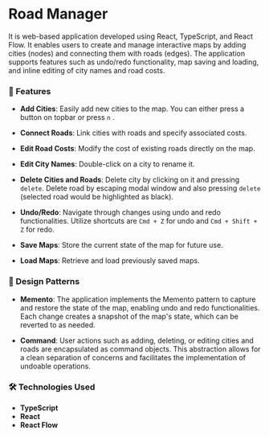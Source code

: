 # Road Manager

It is web-based application developed using React, TypeScript, and React Flow. It enables users to create and manage interactive maps by adding cities (nodes) and connecting them with roads (edges). The application supports features such as undo/redo functionality, map saving and loading, and inline editing of city names and road costs.

### 🔧 Features

-   **Add Cities**: Easily add new cities to the map. You can either press a button on topbar or press `n` .
    
-   **Connect Roads**: Link cities with roads and specify associated costs.
    
-   **Edit Road Costs**: Modify the cost of existing roads directly on the map.
-   **Edit City Names**: Double-click on a city to rename it.
-   **Delete Cities and Roads**: Delete city by clicking on it and pressing `delete`. Delete road by escaping modal window and also pressing `delete` (selected road would be highlighted as black).
    
-   **Undo/Redo**: Navigate through changes using undo and redo functionalities.
Utilize shortcuts are `Cmd + Z` for undo and `Cmd + Shift + Z` for redo.
    
-   **Save Maps**: Store the current state of the map for future use.
    
-   **Load Maps**: Retrieve and load previously saved maps.
   

### 🧠 Design Patterns

-   **Memento**: The application implements the Memento pattern to capture and restore the state of the map, enabling undo and redo functionalities. Each change creates a snapshot of the map's state, which can be reverted to as needed.
    
-   **Command**: User actions such as adding, deleting, or editing cities and roads are encapsulated as command objects. This abstraction allows for a clean separation of concerns and facilitates the implementation of undoable operations.

### 🛠️ Technologies Used
-   **TypeScript**
-  **React**
- **React Flow**